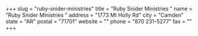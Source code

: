 +++
slug = "ruby-snider-ministries"
title = "Ruby Snider Ministries "
name = "Ruby Snider Ministries "
address = "1773 Mt Holly Rd"
city = "Camden"
state = "AR"
postal = "71701"
website = ""
phone = "870 231-5277"
fax = ""
+++
